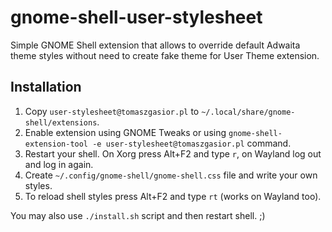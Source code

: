 gnome-shell-user-stylesheet
===

Simple GNOME Shell extension that allows to override default Adwaita theme styles without need to create fake theme for User Theme extension.

Installation
---

1. Copy `user-stylesheet@tomaszgasior.pl` to `~/.local/share/gnome-shell/extensions`.
2. Enable extension using GNOME Tweaks or using `gnome-shell-extension-tool -e user-stylesheet@tomaszgasior.pl` command.
3. Restart your shell. On Xorg press Alt+F2 and type `r`, on Wayland log out and log in again.
4. Create `~/.config/gnome-shell/gnome-shell.css` file and write your own styles.
5. To reload shell styles press Alt+F2 and type `rt` (works on Wayland too).

You may also use `./install.sh` script and then restart shell. ;)
